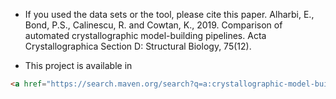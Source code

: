- If you used the data sets or the tool, please cite this paper.
Alharbi, E., Bond, P.S., Calinescu, R. and Cowtan, K., 2019. Comparison of automated crystallographic model-building pipelines. Acta Crystallographica Section D: Structural Biology, 75(12).

- This project is available in 
```html 
<a href="https://search.maven.org/search?q=a:crystallographic-model-building-pipelines-comparison-tool"> Maven Central Repository   </a> 
```  